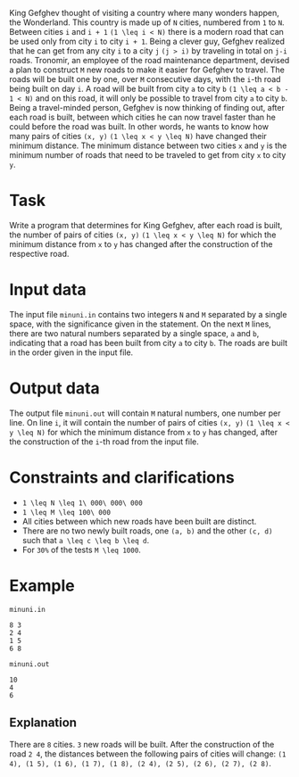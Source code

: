 
King Gefghev thought of visiting a country where many wonders happen, the Wonderland. This country is made up of `N` cities, numbered from `1` to `N`. Between cities `i` and `i + 1` `(1 \leq i < N)` there is a modern road that can be used only from city `i` to city `i + 1`. Being a clever guy, Gefghev realized that he can get from any city `i` to a city `j` `(j > i)` by traveling in total on `j-i` roads. Tronomir, an employee of the road maintenance department, devised a plan to construct `M` new roads to make it easier for Gefghev to travel. The roads will be built one by one, over `M` consecutive days, with the `i`-th road being built on day `i`. A road will be built from city `a` to city `b` `(1 \leq a < b - 1 < N)` and on this road, it will only be possible to travel from city `a` to city `b`. Being a travel-minded person, Gefghev is now thinking of finding out, after each road is built, between which cities he can now travel faster than he could before the road was built. In other words, he wants to know how many pairs of cities `(x, y)` `(1 \leq x < y \leq N)` have changed their minimum distance. The minimum distance between two cities `x` and `y` is the minimum number of roads that need to be traveled to get from city `x` to city `y`.

# Task
Write a program that determines for King Gefghev, after each road is built, the number of pairs of cities `(x, y)` `(1 \leq x < y \leq N)` for which the minimum distance from `x` to `y` has changed after the construction of the respective road.

# Input data
The input file `minuni.in` contains two integers `N` and `M` separated by a single space, with the significance given in the statement. On the next `M` lines, there are two natural numbers separated by a single space, `a` and `b`, indicating that a road has been built from city `a` to city `b`. The roads are built in the order given in the input file.

# Output data
The output file `minuni.out` will contain `M` natural numbers, one number per line. On line `i`, it will contain the number of pairs of cities `(x, y)` `(1 \leq x < y \leq N)` for which the minimum distance from `x` to `y` has changed, after the construction of the `i`-th road from the input file.

# Constraints and clarifications
* `1 \leq N \leq 1\ 000\ 000\ 000`
* `1 \leq M \leq 100\ 000`
* All cities between which new roads have been built are distinct.
* There are no two newly built roads, one `(a, b)` and the other `(c, d)` such that `a \leq c \leq b \leq d`.
* For `30%` of the tests `M \leq 1000`.

# Example

`minuni.in`	
```
8 3
2 4
1 5
6 8
```

`minuni.out`
```
10
4
6	
```

Explanation
---

There are `8` cities. `3` new roads will be built. After the construction of the road `2 4`, the distances between the following pairs of cities will change: 
`(1 4), (1 5), (1 6), (1 7), (1 8), (2 4), (2 5), (2 6), (2 7), (2 8)`. 
